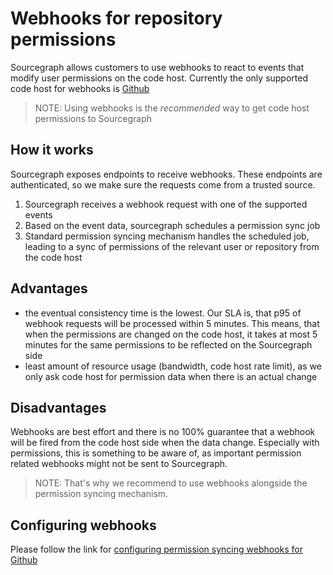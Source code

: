 # Webhooks for repository permissions

Sourcegraph allows customers to use webhooks to react to events that modify user permissions on the code host.
Currently the only supported code host for webhooks is [Github](../external_service/github.md)

> NOTE: Using webhooks is the *recommended* way to get code host permissions to Sourcegraph

## How it works

Sourcegraph exposes endpoints to receive webhooks. These endpoints are authenticated, so we make sure the requests come from a trusted source.

1. Sourcegraph receives a webhook request with one of the supported events
1. Based on the event data, sourcegraph schedules a permission sync job
1. Standard permission syncing mechanism handles the scheduled job, leading to a sync of permissions of the relevant user or repository from the code host

## Advantages

- the eventual consistency time is the lowest. Our SLA is, that p95 of webhook requests will be processed within 5 minutes. This means, that when the permissions are changed on the code host, it takes at most 5 minutes for the same permissions to be reflected on the Sourcegraph side
- least amount of resource usage (bandwidth, code host rate limit), as we only ask code host for permission data when there is an actual change

## Disadvantages

Webhooks are best effort and there is no 100% guarantee that a webhook will be fired from the code host side when the data change.
Especially with permissions, this is something to be aware of, as important permission related webhooks might not be sent to Sourcegraph.

> NOTE: That's why we recommend to use webhooks alongside the permission syncing mechanism.

## Configuring webhooks

Please follow the link for [configuring permission syncing webhooks for Github](../config/webhooks.md#user-permissions)
